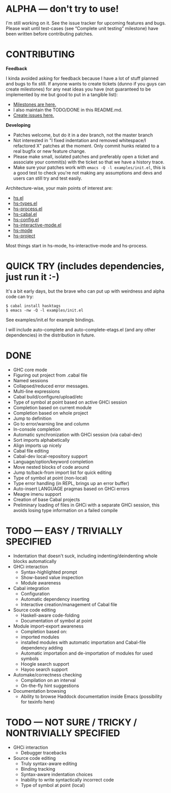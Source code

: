 # ALPHA — don't try to use!

I'm still working on it. See the issue tracker for upcoming features
and bugs. Please wait until test-cases (see “Complete unit testing”
milestone) have been written before contributing patches.

# CONTRIBUTING

**Feedback**

I kinda avoided asking for feedback because I have a lot of stuff
planned and bugs to fix still. If anyone wants to create tickets
(dunno if you guys can create milestones) for any neat ideas you have
(not guaranteed to be implemented by me but good to put in a tangible
list):

* [Milestones are here.](https://github.com/chrisdone/haskell-emacs/issues/milestones)
* I also maintain the TODO/DONE in this README.md.
* [Create issues here.](https://github.com/chrisdone/haskell-emacs/issues)

**Developing**

* Patches welcome, but do it in a dev branch, not the master branch
* Not interested in "I fixed indentation and removed whitespace/I refactored X" patches at
  the moment. Only commit hunks related to a real bugfix or new feature change.
* Please make small, isolated patches and preferably open a
  ticket and associate your commit(s) with the ticket so that we have
  a history trace.
* Make sure your patches work with `emacs -Q -l examples/init.el`,
  this is a good test to check you're not making any assumptions and
  devs and users can still try and test easily.

Architecture-wise, your main points of interest are:

* [hs.el](https://github.com/chrisdone/haskell-emacs/blob/master/src/hs.el)
* [hs-types.el](https://github.com/chrisdone/haskell-emacs/blob/master/src/hs-types.el)
* [hs-process.el](https://github.com/chrisdone/haskell-emacs/blob/master/src/hs-process.el)
* [hs-cabal.el](https://github.com/chrisdone/haskell-emacs/blob/master/src/hs-cabal.el)
* [hs-config.el](https://github.com/chrisdone/haskell-emacs/blob/master/src/hs-config.el)
* [hs-interactive-mode.el](https://github.com/chrisdone/haskell-emacs/blob/master/src/hs-interactive-mode.el)
* [hs-mode](https://github.com/chrisdone/haskell-emacs/blob/master/src/hs-mode.el)
* [hs-project](https://github.com/chrisdone/haskell-emacs/blob/master/src/hs-project.el)

Most things start in hs-mode, hs-interactive-mode and hs-process.

# QUICK TRY (includes dependencies, just run it :-)

It's a bit early days, but the brave who can put up with weirdness and alpha code can try:

    $ cabal install hasktags
    $ emacs -nw -Q -l examples/init.el

See examples/init.el for example bindings.

I will include auto-complete and auto-complete-etags.el (and any other
dependencies) in the distribution in future.

# DONE

* GHC core mode
* Figuring out project from .cabal file
* Named sessions
* Collapsed/reduced error messages.
* Multi-line expressions
* Cabal build/configure/upload/etc
* Type of symbol at point based on active GHCi session
* Completion based on current module
* Completion based on whole project
* Jump to definition
* Go to error/warning line and column
* In-console completion
* Automatic synchronization with GHCi session (via cabal-dev)
* Sort imports alphabetically
* Align imports up nicely
* Cabal file editing
* Cabal-dev local-repository support
* Language/option/keyword completion
* Move nested blocks of code around
* Jump to/back-from import list for quick editing
* Type of symbol at point (non-local)
* Type error handling (in REPL, brings up an error buffer)
* Auto-insert LANGUAGE pragmas based on GHCi errors
* Meagre imenu support
* Creation of base Cabal projects
* Preliminary loading of files in GHCi with a separate GHCi session,
  this avoids losing type information on a failed compile

# TODO — EASY / TRIVIALLY SPECIFIED

* Indentation that doesn't suck, including indenting/deindenting whole blocks automatically
* GHCi interaction
  * Syntax-highlighted prompt
  * Show-based value inspection
  * Module awareness
* Cabal integration
  * Configuration
  * Automatic dependency inserting
  * Interactive creation/management of Cabal file
* Source code editing
  * Haskell-aware code-folding
  * Documentation of symbol at point
* Module import-export awareness
  * Completion based on:
   * imported modules
   * installed modules with automatic importation and Cabal-file dependency adding
  * Automatic importation and de-importation of modules for used symbols
  * Hoogle search support
  * Hayoo search support
* Automake/correctness checking
  * Compilation on an interval
  * On-the-fly hint suggestions
* Documentation browsing
  * Ability to browse Haddock documentation inside Emacs (possibility for texinfo here)

# TODO — NOT SURE / TRICKY / NONTRIVIALLY SPECIFIED

* GHCi interaction
  * Debugger tracebacks
* Source code editing
  * Truly syntax-aware editing
  * Binding tracking
  * Syntax-aware indentation choices
  * Inability to write syntactically incorrect code
  * Type of symbol at point (local)
